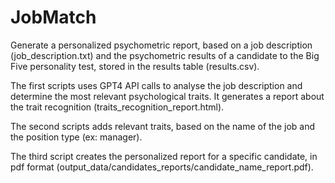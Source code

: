 # JobMatch

Generate a personalized psychometric report, based on a job description (job_description.txt) and the psychometric results of a candidate to the Big Five personality test, stored in the results table (results.csv).

The first scripts uses GPT4 API calls to analyse the job description and determine the most relevant psychological traits.
It generates a report about the trait recognition (traits_recognition_report.html).

The second scripts adds relevant traits, based on the name of the job and the position type (ex: manager).

The third script creates the personalized report for a specific candidate, in pdf format (output_data/candidates_reports/candidate_name_report.pdf).
